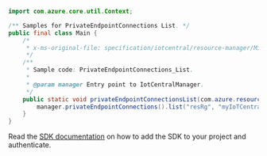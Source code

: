 ```java
import com.azure.core.util.Context;

/** Samples for PrivateEndpointConnections List. */
public final class Main {
    /*
     * x-ms-original-file: specification/iotcentral/resource-manager/Microsoft.IoTCentral/preview/2021-11-01-preview/examples/PrivateEndpointConnections_List.json
     */
    /**
     * Sample code: PrivateEndpointConnections_List.
     *
     * @param manager Entry point to IotCentralManager.
     */
    public static void privateEndpointConnectionsList(com.azure.resourcemanager.iotcentral.IotCentralManager manager) {
        manager.privateEndpointConnections().list("resRg", "myIoTCentralApp", Context.NONE);
    }
}
```

Read the [SDK documentation](https://github.com/Azure/azure-sdk-for-java/blob/azure-resourcemanager-iotcentral_1.1.0-beta.1/sdk/iotcentral/azure-resourcemanager-iotcentral/README.md) on how to add the SDK to your project and authenticate.
